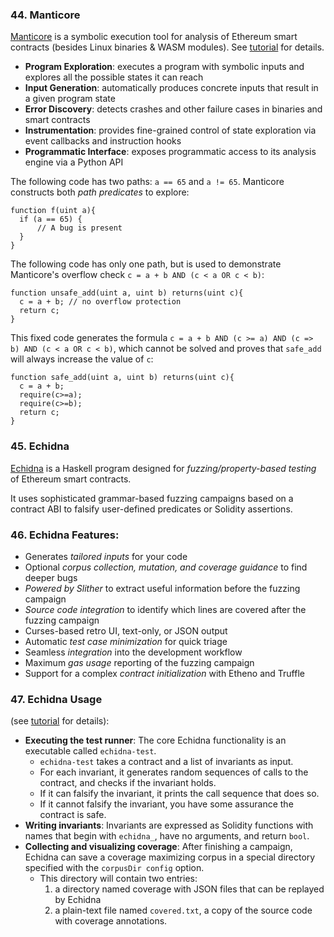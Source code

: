 ### 44. Manticore

[Manticore](https://github.com/trailofbits/manticore) is a symbolic execution tool for analysis of Ethereum smart contracts (besides Linux binaries & WASM modules). See [tutorial](https://github.com/crytic/building-secure-contracts/tree/master/program-analysis/manticore) for details.
- **Program Exploration**: executes a program with symbolic inputs and explores all the possible states it can reach
- **Input Generation**: automatically produces concrete inputs that result in a given program state
- **Error Discovery**: detects crashes and other failure cases in binaries and smart contracts
- **Instrumentation**: provides fine-grained control of state exploration via event callbacks and instruction hooks
- **Programmatic Interface**: exposes programmatic access to its analysis engine via a Python API

The following code has two paths: `a == 65` and `a != 65`. Manticore constructs both *path predicates* to explore:

```solidity
function f(uint a){
  if (a == 65) {
      // A bug is present
  }  
}
```

The following code has only one path, but is used to demonstrate Manticore's overflow check `c = a + b AND (c < a OR c < b)`:

```solidity
function unsafe_add(uint a, uint b) returns(uint c){
  c = a + b; // no overflow protection
  return c;
}
```

This fixed code generates the formula `c = a + b AND (c >= a) AND (c => b) AND (c < a OR c < b)`, which cannot be solved and proves that `safe_add` will always increase the value of `c`:

```solidity
function safe_add(uint a, uint b) returns(uint c){
  c = a + b;
  require(c>=a);
  require(c>=b);
  return c;
}
```

### 45. Echidna

[Echidna](https://github.com/crytic/echidna) is a Haskell program designed for *fuzzing/property-based testing* of Ethereum smart contracts.

It uses sophisticated grammar-based fuzzing campaigns based on a contract ABI to falsify user-defined predicates or Solidity assertions.

### 46. Echidna Features:

- Generates *tailored inputs* for your code
- Optional *corpus collection, mutation, and coverage guidance* to find deeper bugs
- *Powered by Slither* to extract useful information before the fuzzing campaign
- *Source code integration* to identify which lines are covered after the fuzzing campaign
- Curses-based retro UI, text-only, or JSON output
- Automatic *test case minimization* for quick triage
- Seamless *integration* into the development workflow
- Maximum *gas usage* reporting of the fuzzing campaign
- Support for a complex *contract initialization* with Etheno and Truffle

### 47. Echidna Usage

(see [tutorial](https://github.com/crytic/building-secure-contracts/tree/master/program-analysis/echidna#echidna-tutorial) for details):

- **Executing the test runner**: The core Echidna functionality is an executable called `echidna-test`.
    - `echidna-test` takes a contract and a list of invariants as input.
    - For each invariant, it generates random sequences of calls to the contract, and checks if the invariant holds.
    - If it can falsify the invariant, it prints the call sequence that does so.
    - If it cannot falsify the invariant, you have some assurance the contract is safe.
- **Writing invariants**: Invariants are expressed as Solidity functions with names that begin with `echidna_`, have no arguments, and return `bool`.
- **Collecting and visualizing coverage**: After finishing a campaign, Echidna can save a coverage maximizing corpus in a special directory specified with the `corpusDir config` option.
    - This directory will contain two entries:
        1. a directory named coverage with JSON files that can be replayed by Echidna
        2. a plain-text file named `covered.txt`, a copy of the source code with coverage annotations.
